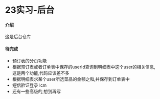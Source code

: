 # 23实习-后台

#### 介绍
这是后台仓库

#### 待完成
- 预订表的分页功能
- 根据预订表或者订单表中保存的userId查询到明细表中这个user的相关信息,这是两个功能,代码应该差不多
- 根据明细表求某个user所选菜品的金额之和,并保存到订单表中
- 短信验证登录 lcm
- 还有一些高级的,想到再写
